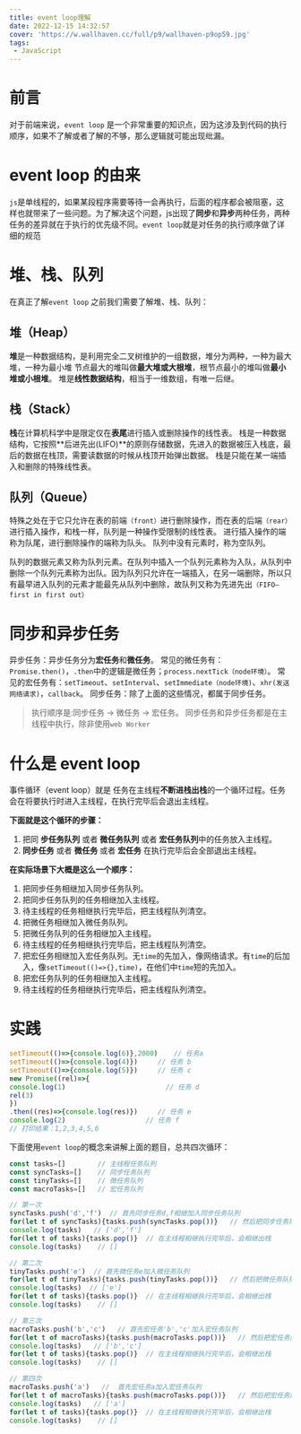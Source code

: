 ```yaml
---
title: event loop理解
date: 2022-12-15 14:32:57
cover: 'https://w.wallhaven.cc/full/p9/wallhaven-p9op59.jpg'
tags:
 - JavaScript
---
```


# 前言

对于前端来说，`event loop` 是一个非常重要的知识点，因为这涉及到代码的执行顺序，如果不了解或者了解的不够，那么逻辑就可能出现纰漏。

# event loop 的由来

`js`是单线程的，如果某段程序需要等待一会再执行，后面的程序都会被阻塞，这样也就带来了一些问题。为了解决这个问题，js出现了**同步**和**异步**两种任务，两种任务的差异就在于执行的优先级不同。`event loop`就是对任务的执行顺序做了详细的规范

# 堆、栈、队列

在真正了解`event loop` 之前我们需要了解堆、栈、队列：

## 堆（Heap）

**堆**是一种数据结构，是利用完全二叉树维护的一组数据，堆分为两种，一种为最大堆，一种为最小堆
节点最大的堆叫做**最大堆或大根堆**，根节点最小的堆叫做**最小堆或小根堆**。
堆是**线性数据结构**，相当于一维数组，有唯一后继。

## 栈（Stack）

**栈**在计算机科学中是限定仅在**表尾**进行插入或删除操作的线性表。 栈是一种数据结构，它按照**后进先出(LIFO)**的原则存储数据，先进入的数据被压入栈底，最后的数据在栈顶，需要读数据的时候从栈顶开始弹出数据。
栈是只能在某一端插入和删除的特殊线性表。

## 队列（Queue）

特殊之处在于它只允许在表的前端`（front）`进行删除操作，而在表的后端`（rear）`进行插入操作，和栈一样，队列是一种操作受限制的线性表。
进行插入操作的端称为队尾，进行删除操作的端称为队头。 队列中没有元素时，称为空队列。

队列的数据元素又称为队列元素。在队列中插入一个队列元素称为入队，从队列中删除一个队列元素称为出队。因为队列只允许在一端插入，在另一端删除，所以只有最早进入队列的元素才能最先从队列中删除，故队列又称为先进先出`（FIFO—first in first out）`

# 同步和异步任务

异步任务：异步任务分为**宏任务**和**微任务**。
常见的微任务有：`Promise.then()`，`.then`中的逻辑是微任务；`process.nextTick（node环境）`。
常见的宏任务有：`setTimeout`、`setInterval`、`setImmediate（node环境)`、`xhr(发送网络请求)`，`callback`。
同步任务：除了上面的这些情况，都属于同步任务。

>执行顺序是:同步任务 -> 微任务 -> 宏任务。
同步任务和异步任务都是在主线程中执行，除非使用`web Worker`

# 什么是 event loop

事件循环（event loop）就是 任务在主线程**不断进栈出栈**的一个循环过程。任务会在将要执行时进入主线程，在执行完毕后会退出主线程。

**下面就是这个循环的步骤：**

1. 把同 **步任务队列** 或者 **微任务队列** 或者 **宏任务队列**中的任务放入主线程。
2. **同步任务** 或者 **微任务** 或者 **宏任务** 在执行完毕后会全部退出主线程。

**在实际场景下大概是这么一个顺序：**

1. 把同步任务相继加入同步任务队列。
2. 把同步任务队列的任务相继加入主线程。
3. 待主线程的任务相继执行完毕后，把主线程队列清空。
4. 把微任务相继加入微任务队列。
5. 把微任务队列的任务相继加入主线程。
6. 待主线程的任务相继执行完毕后，把主线程队列清空。
7. 把宏任务相继加入宏任务队列。无`time`的先加入，像网络请求。有`time`的后加入，像`setTimeout(()=>{},time)`，在他们中`time`短的先加入。
8. 把宏任务队列的任务相继加入主线程。
9. 待主线程的任务相继执行完毕后，把主线程队列清空。

# 实践

```js
setTimeout(()=>{console.log(6)},2000)    // 任务a
setTimeout(()=>{console.log(4)})     // 任务 b
setTimeout(()=>{console.log(5)})     // 任务 c
new Promise((rel)=>{              
console.log(1)                         // 任务 d
rel(3)                            
})
.then((res)=>{console.log(res)})     // 任务 e
console.log(2)                    // 任务 f
// 打印结果：1,2,3,4,5,6
```

下面使用`event loop`的概念来讲解上面的题目，总共四次循环：

```js
const tasks=[]        // 主线程任务队列
const syncTasks=[]    // 同步任务队列
const tinyTasks=[]    // 微任务队列
const macroTasks=[]   // 宏任务队列

// 第一次
syncTasks.push('d','f')  // 首先同步任务d,f相继加入同步任务队列
for(let t of syncTasks){tasks.push(syncTasks.pop())}   // 然后把同步任务队列的任务相继加入主线程   
console.log(tasks)   // ['d','f']
for(let t of tasks){tasks.pop()}  // 在主线程相继执行完毕后，会相继出栈    
console.log(tasks)    // []

// 第二次
tinyTasks.push('e')  // 首先微任务e加入微任务队列
for(let t of tinyTasks){tasks.push(tinyTasks.pop())}   // 然后把微任务队列的任务相继加入主线程   
console.log(tasks)  // ['e']
for(let t of tasks){tasks.pop()}  // 在主线程相继执行完毕后，会相继出栈    
console.log(tasks)    // []

// 第三次
macroTasks.push('b','c')   // 首先宏任务'b','c'加入宏任务队列
for(let t of macroTasks){tasks.push(macroTasks.pop())}   // 然后把宏任务队列的任务相继加入主线程   
console.log(tasks)   // ['b','c']
for(let t of tasks){tasks.pop()}  // 在主线程相继执行完毕后，会相继出栈    
console.log(tasks)    // []

// 第四次
macroTasks.push('a')   //  首先宏任务a加入宏任务队列
for(let t of macroTasks){tasks.push(macroTasks.pop())}   // 然后把宏任务队列的任务相继加入主线程   
console.log(tasks)   // ['a']
for(let t of tasks){tasks.pop()}  // 在主线程相继执行完毕后，会相继出栈    
console.log(tasks)    // []
```
